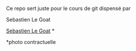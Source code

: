 Ce repo sert juste pour le cours de git dispensé par 

Sebastien Le Goat

[Sebastien Le Goat](https://static.choualbox.com/Img/20130303201729A.jpg) *





*photo contractuelle